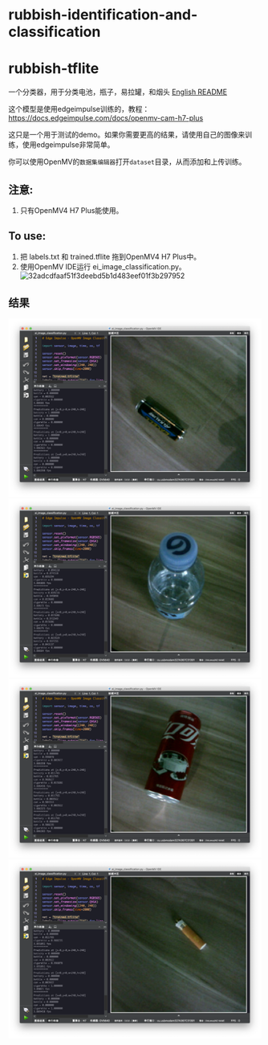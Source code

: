 # rubbish-identification-and-classification
# rubbish-tflite
一个分类器，用于分类电池，瓶子，易拉罐，和烟头
[English README](https://github.com/SingTown/rubbish-tflite/blob/main/README.md)


这个模型是使用edgeimpulse训练的，教程：
https://docs.edgeimpulse.com/docs/openmv-cam-h7-plus


这只是一个用于测试的demo。如果你需要更高的结果，请使用自己的图像来训练，使用edgeimpulse非常简单。

你可以使用OpenMV的`数据集编辑器`打开`dataset`目录，从而添加和上传训练。

## 注意:

1. 只有OpenMV4 H7 Plus能使用。

## To use:
1. 把 labels.txt 和 trained.tflite 拖到OpenMV4 H7 Plus中。
2. 使用OpenMV IDE运行 ei_image_classification.py。![32adcdfaaf51f3deebd5b1d483eef01f3b297952](https://user-images.githubusercontent.com/67135504/118282041-70add500-b500-11eb-8f33-6e6a5f3b63f4.jpg)

## 结果
![test_battery](https://github.com/SingTown/rubbish-tflite/blob/main/test/test_battery.png)
![test_bottle](https://github.com/SingTown/rubbish-tflite/blob/main/test/test_bottle.png)
![test_can](https://github.com/SingTown/rubbish-tflite/blob/main/test/test_can.png)
![test_cigarette](https://github.com/SingTown/rubbish-tflite/blob/main/test/test_cigarette.png)
